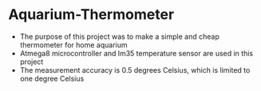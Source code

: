 # Aquarium-Thermometer
* The purpose of this project was to make a simple and cheap thermometer for home aquarium
* Atmega8 microcontroller and lm35 temperature sensor are used in this project
* The measurement accuracy is 0.5 degrees Celsius, which is limited to one degree Celsius
 
